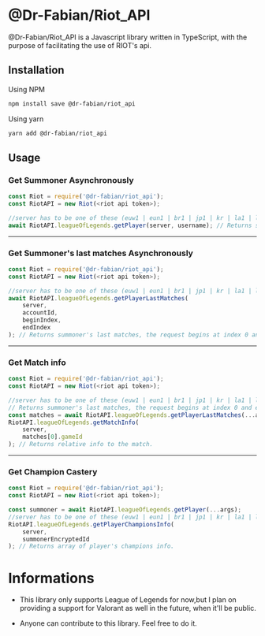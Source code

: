 # @Dr-Fabian/Riot_API

@Dr-Fabian/Riot_API is a Javascript library written in TypeScript, with the purpose of facilitating the use of RIOT's api.

## Installation

Using NPM
```bash
npm install save @dr-fabian/riot_api
```
Using yarn
```bash
yarn add @dr-fabian/riot_api
```

## Usage

### Get Summoner Asynchronously
```javascript
const Riot = require('@dr-fabian/riot_api');
const RiotAPI = new Riot(<riot api token>);

//server has to be one of these (euw1 | eun1 | br1 | jp1 | kr | la1 | la2 | na1 | oc1 | ru | tr1)
await RiotAPI.leagueOfLegends.getPlayer(server, username); // Returns summoner account info
```
***
### Get Summoner's last matches Asynchronously

```javascript
const Riot = require('@dr-fabian/riot_api');
const RiotAPI = new Riot(<riot api token>);

//server has to be one of these (euw1 | eun1 | br1 | jp1 | kr | la1 | la2 | na1 | oc1 | ru | tr1)
await RiotAPI.leagueOfLegends.getPlayerLastMatches(
    server,
    accountId,
    beginIndex,
    endIndex
); // Returns summoner's last matches, the request begins at index 0 and ends at index 1 per default.
```
***
### Get Match info

```javascript
const Riot = require('@dr-fabian/riot_api');
const RiotAPI = new Riot(<riot api token>);

//server has to be one of these (euw1 | eun1 | br1 | jp1 | kr | la1 | la2 | na1 | oc1 | ru | tr1)
// Returns summoner's last matches, the request begins at index 0 and ends at index 1 per default.
const matches = await RiotAPI.leagueOfLegends.getPlayerLastMatches(...args);
RiotAPI.leagueOfLegends.getMatchInfo(
    server,
    matches[0].gameId
); // Returns relative info to the match.

```
***
### Get Champion Castery

```javascript
const Riot = require('@dr-fabian/riot_api');
const RiotAPI = new Riot(<riot api token>);

const summoner = await RiotAPI.leagueOfLegends.getPlayer(...args);
//server has to be one of these (euw1 | eun1 | br1 | jp1 | kr | la1 | la2 | na1 | oc1 | ru | tr1)
RiotAPI.leagueOfLegends.getPlayerChampionsInfo(
    server,
    summonerEncryptedId
); // Returns array of player's champions info.

```
# Informations
* This library only supports League of Legends for now,but I plan on providing a support for Valorant as well in the future, when it'll be public.

* Anyone can contribute to this library. Feel free to do it.